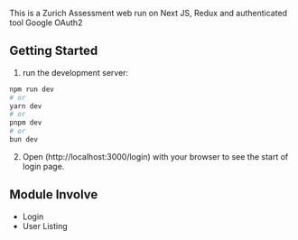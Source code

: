 This is a Zurich Assessment web run on Next JS, Redux and authenticated tool Google OAuth2

## Getting Started

1. run the development server:

```bash
npm run dev
# or
yarn dev
# or
pnpm dev
# or
bun dev
```

2. Open (http://localhost:3000/login) with your browser to see the start of login page.

## Module Involve
- Login
- User Listing


